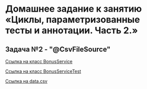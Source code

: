 # Домашнее задание к занятию «Циклы, параметризованные тесты и аннотации. Часть 2.»

## Задача №2 - "@CsvFileSource"

[Ссылка на класс BonusService](https://github.com/npetyaeva/javaLesson_6_2/blob/master/src/main/java/ru/netology/bonus/BonusService.java)

[Ссылка на класс BonusServiceTest](https://github.com/npetyaeva/javaLesson_6_2/blob/master/src/test/java/ru/netology/bonus/BonusServiceTest.java)

[Ссылка на data.csv](https://github.com/npetyaeva/javaLesson_6_2/blob/master/src/test/resources/data.csv)
